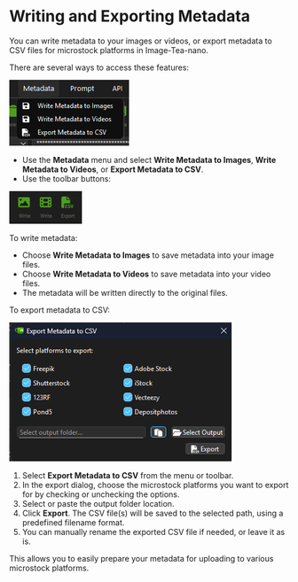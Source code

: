 # Writing and Exporting Metadata

You can write metadata to your images or videos, or export metadata to CSV files for microstock platforms in Image-Tea-nano.

There are several ways to access these features:

![Write and Export Toolbar](res\images\writing_metadata_menu.png)

- Use the **Metadata** menu and select **Write Metadata to Images**, **Write Metadata to Videos**, or **Export Metadata to CSV**.
- Use the toolbar buttons: 

![Write and Export Toolbar](res\images\writing_metadata.png)

To write metadata:
- Choose **Write Metadata to Images** to save metadata into your image files.
- Choose **Write Metadata to Videos** to save metadata into your video files.
- The metadata will be written directly to the original files.

To export metadata to CSV:

![Write and Export Toolbar](res\images\writing_metadata_csv.png)

1. Select **Export Metadata to CSV** from the menu or toolbar.
2. In the export dialog, choose the microstock platforms you want to export for by checking or unchecking the options.
3. Select or paste the output folder location.
4. Click **Export**. The CSV file(s) will be saved to the selected path, using a predefined filename format.
5. You can manually rename the exported CSV file if needed, or leave it as is.

This allows you to easily prepare your metadata for uploading to various microstock platforms.
